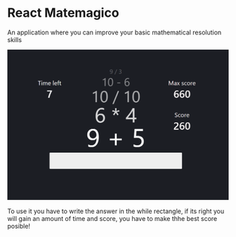 # React Matemagico
An application where you can improve your basic mathematical resolution skills

![React Matemagico](React-Matemagico.png)

To use it you have to write the answer in the while rectangle, if its right you will gain an amount of time and score, you have to make thhe best score posible!
